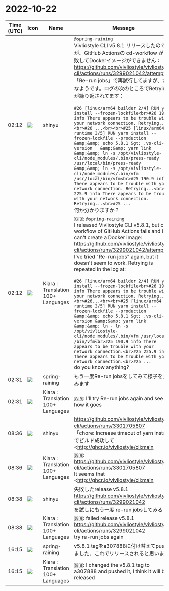 # 2022-10-22

|Time (UTC)|Icon|Name|Message|
|---|---|---|---|
|02:12|![](https://avatars.slack-edge.com/2018-04-27/354445776386_e258f5ed5ba887b08668_72.jpg)|shinyu|`@spring-raining`<br>Vivliostyle CLI v5.8.1 リリースしたのですが、GitHub Actionsの cd-workflow が失敗してDockerイメージができません：<br><https://github.com/vivliostyle/vivliostyle-cli/actions/runs/3299021042/attempts/1><br>「Re-run jobs」で再試行してますが、だめなようです。ログの次のところでRetryingが繰り返されてます：<br><br>```#26 [linux/arm64 builder 2/4] RUN yarn install --frozen-lockfile<br>#26 190.1 info There appears to be trouble with your network connection. Retrying...<br>#26 ...<br><br>#25 [linux/arm64 runtime 3/5] RUN yarn install --frozen-lockfile --production   &amp;&amp; echo 5.8.1 &gt; .vs-cli-version   &amp;&amp; yarn link   &amp;&amp; ln -s /opt/vivliostyle-cli/node_modules/.bin/press-ready /usr/local/bin/press-ready   &amp;&amp; ln -s /opt/vivliostyle-cli/node_modules/.bin/vfm /usr/local/bin/vfm<br>#25 190.9 info There appears to be trouble with your network connection. Retrying...<br>#25 225.9 info There appears to be trouble with your network connection. Retrying...<br>#25 ...```<br>何か分かりますか？|
|02:12|![](https://avatars.slack-edge.com/2021-08-02/2324149410423_2aa7423c4133ecb9f168_72.png)|Kiara : Translation 100+ Languages|🇬🇧: `@spring-raining`<br>I released Vivliostyle CLI v5.8.1, but cd-workflow of GitHub Actions fails and I can't create a Docker image:<br><https://github.com/vivliostyle/vivliostyle-cli/actions/runs/3299021042/attempts/1><br>I've tried "Re-run jobs" again, but it doesn't seem to work. Retrying is repeated in the log at:<br><br>```#26 [linux/arm64 builder 2/4] RUN yarn install --frozen-lockfile<br>#26 190.1 info There appears to be trouble with your network connection. Retrying...<br>#26...<br><br>#25 [linux/arm64 runtime 3/5] RUN yarn install --frozen-lockfile --production &amp;&amp; echo 5.8.1 &gt; .vs-cli-version &amp;&amp; yarn link &amp;&amp; ln - ln -s /opt/vivliostyle-cli/node_modules/.bin/vfm /usr/local /bin/vfm<br>#25 190.9 info There appears to be trouble with your network connection.<br>#25 225.9 info There appears to be trouble with your network connection.<br>#25 ...```<br>do you know anything?|
|02:31|![](https://secure.gravatar.com/avatar/1ac180f0868137292905c311b5fff781.jpg?s=72&d=https%3A%2F%2Fa.slack-edge.com%2Fdf10d%2Fimg%2Favatars%2Fava_0021-72.png)|spring-raining|もう一度Re-run jobsをしてみて様子を見てみます|
|02:31|![](https://avatars.slack-edge.com/2021-08-02/2324149410423_2aa7423c4133ecb9f168_72.png)|Kiara : Translation 100+ Languages|🇬🇧: I'll try Re-run jobs again and see how it goes|
|08:36|![](https://avatars.slack-edge.com/2018-04-27/354445776386_e258f5ed5ba887b08668_72.jpg)|shinyu|<https://github.com/vivliostyle/vivliostyle-cli/actions/runs/3301705807><br>「chore: Increase timeout of yarn install」でビルド成功して <http://ghcr.io/vivliostyle/cli:main|ghcr.io/vivliostyle/cli:main> はできたようですが、リリース版のDockerイメージを作るにはバージョンを上げて v5.8.2 にしないといけないですか？|
|08:36|![](https://avatars.slack-edge.com/2021-08-02/2324149410423_2aa7423c4133ecb9f168_72.png)|Kiara : Translation 100+ Languages|🇬🇧: <https://github.com/vivliostyle/vivliostyle-cli/actions/runs/3301705807><br>It seems that <http://ghcr.io/vivliostyle/cli:main|ghcr.io/vivliostyle/cli:main> was successfully built with "chore: Increase timeout of yarn install", but do I have to upgrade the version to v5.8.2 to create a release version of Docker image?|
|08:38|![](https://avatars.slack-edge.com/2018-04-27/354445776386_e258f5ed5ba887b08668_72.jpg)|shinyu|失敗したrelease v5.8.1<br><https://github.com/vivliostyle/vivliostyle-cli/actions/runs/3299021042><br>を試しにもう一度 re-run jobsしてみる|
|08:38|![](https://avatars.slack-edge.com/2021-08-02/2324149410423_2aa7423c4133ecb9f168_72.png)|Kiara : Translation 100+ Languages|🇬🇧: failed release v5.8.1<br><https://github.com/vivliostyle/vivliostyle-cli/actions/runs/3299021042><br>try re-run jobs again|
|16:15|![](https://secure.gravatar.com/avatar/1ac180f0868137292905c311b5fff781.jpg?s=72&d=https%3A%2F%2Fa.slack-edge.com%2Fdf10d%2Fimg%2Favatars%2Fava_0021-72.png)|spring-raining|v5.8.1 tagをa307888に付け替えてpushしました、これでリリースされると思います|
|16:15|![](https://avatars.slack-edge.com/2021-08-02/2324149410423_2aa7423c4133ecb9f168_72.png)|Kiara : Translation 100+ Languages|🇬🇧: I changed the v5.8.1 tag to a307888 and pushed it, I think it will be released|
